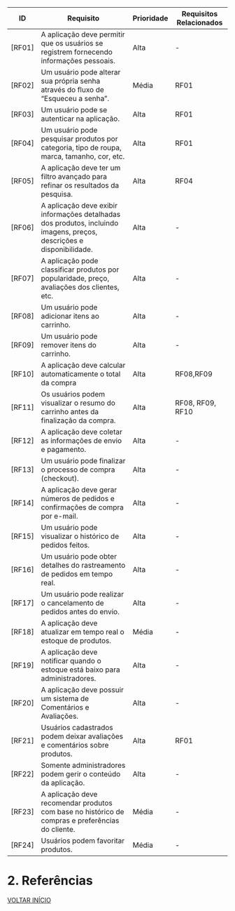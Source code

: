 | ID  | Requisito | Prioridade | Requisitos Relacionados
| ------------- | ------------- |------------- |------------- |
| [RF01] | A aplicação deve permitir que os usuários se registrem fornecendo informações pessoais. | Alta | - |
| [RF02] | Um usuário pode alterar sua própria senha através do fluxo de “Esqueceu a senha”. | Média | RF01 |
| [RF03] | Um usuário pode se autenticar na aplicação. | Alta | RF01 |
| [RF04] | Um usuário pode pesquisar produtos por categoria, tipo de roupa, marca, tamanho, cor, etc. | Alta | RF01 |
| [RF05] | A aplicação deve ter um filtro avançado para refinar os resultados da pesquisa. | Alta | RF04 |
| [RF06] | A aplicação deve exibir informações detalhadas dos produtos, incluindo imagens, preços, descrições e disponibilidade. | Alta | - |
| [RF07] | A aplicação pode classificar produtos por popularidade, preço, avaliações dos clientes, etc. | Alta | - |
| [RF08] | Um usuário pode adicionar itens ao carrinho. | Alta | - |
| [RF09] | Um usuário pode remover itens do carrinho. | Alta | - |
| [RF10] | A aplicação deve calcular automaticamente o total da compra | Alta | RF08,RF09 |
| [RF11] | Os usuários podem visualizar o resumo do carrinho antes da finalização da compra. | Alta | RF08, RF09, RF10 |
| [RF12] | A aplicação deve coletar as informações de envio e pagamento. | Alta | - |
| [RF13] | Um usuário pode finalizar o processo de compra (checkout). | Alta | - |
| [RF14] | A aplicação deve gerar números de pedidos e confirmações de compra por e-mail. | Alta | - |
| [RF15] | Um usuário pode visualizar o histórico de pedidos feitos.  | Alta | - |
| [RF16] | Um usuário pode obter detalhes do rastreamento de pedidos em tempo real. | Alta | - |
| [RF17] | Um usuário pode realizar o cancelamento de pedidos antes do envio. | Alta | - |
| [RF18] | A aplicação deve atualizar em tempo real o estoque de produtos. | Média | - |
| [RF19] | A aplicação deve notificar quando o estoque está baixo para administradores. | Alta | - |
| [RF20] | A aplicação deve possuir um sistema de Comentários e Avaliações. | Alta | - |
| [RF21] | Usuários cadastrados podem deixar avaliações e comentários sobre produtos. | Alta | RF01 |
| [RF22] | Somente administradores podem gerir o conteúdo da aplicação. | Alta | - |
| [RF23] |A aplicação deve recomendar produtos com base no histórico de compras e preferências do cliente. | Média | - |
| [RF24] | Usuários podem favoritar produtos. | Média | - |

# 2. Referências


<a href="../README.md">VOLTAR INÍCIO</a>
